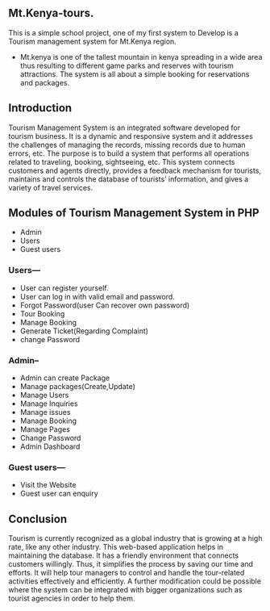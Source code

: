 ## Mt.Kenya-tours.
This is a simple school project, one of my first system to Develop is a Tourism management system for Mt.Kenya region.
- Mt.kenya is one of the tallest mountain in kenya spreading in a wide area thus resulting to different game parks and reserves with tourism attractions.
The system is all about a simple booking for reservations and packages.



## Introduction
Tourism Management System is an integrated software developed for tourism business. It is a dynamic and responsive system
and it addresses the challenges of managing the records, missing records due to human errors, etc. The purpose is to build a
system that performs all operations related to traveling, booking, sightseeing, etc. This system connects customers and agents
directly, provides a feedback mechanism for tourists, maintains and controls the database of tourists’ information, and gives a
variety of travel services. 

## Modules of Tourism Management System in PHP
- Admin
- Users
- Guest users
### Users—

- User can register yourself.
- User can log in with valid email and password.
- Forgot Password(user Can recover own password)
- Tour Booking
- Manage Booking
- Generate Ticket(Regarding Complaint)
- change Password
### Admin–

- Admin can create Package
- Manage packages(Create,Update)
- Manage Users
- Manage Inquiries
- Manage issues
- Manage Booking
- Manage Pages
- Change Password
- Admin Dashboard
### Guest users—

- Visit the Website
- Guest user can enquiry


## Conclusion
Tourism is currently recognized as a global industry that is growing at a high rate, like any other industry. 
This web-based application helps in maintaining the database. It has a friendly environment that connects customers willingly.
Thus, it simplifies the process by saving our time and efforts. It will help tour managers to control and handle the tour-related 
activities effectively and efficiently. A further modification could be possible where the system can be integrated with bigger 
organizations such as tourist agencies in order to help them.
